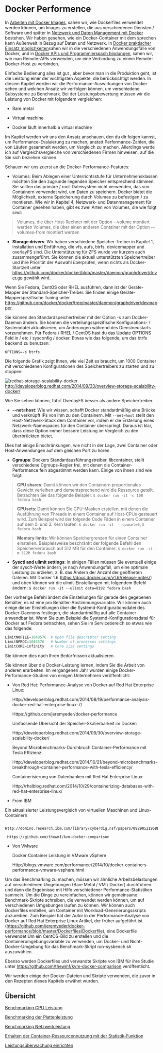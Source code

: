 # Docker Performence

In [Arbeiten mit Docker Images](../docker-arbeiten-mit-docker-images), sahen wir, wie Dockerfiles verwendet werden können, um Images zu erstellen, die aus verschiedenen Diensten / Software und später in [Netzwerk und Daten Management mit Docker](../docker-daten-mgmnt) bestehen. Wir haben gesehen, wie ein Docker-Container mit dem sprechen kann Außenwelt in Bezug auf Daten und Netzwerk. In [Docker praktischer Einsatz möglichkeiten](../docker-praktischer-einsatz)sahen wir in die verschiedenen Anwendungsfälle von Docker, und in [Docker APIs und Programmierspach bindungen](../docker-api-programmierung), sahen wir, wie man Remote-APIs verwenden, um eine Verbindung zu einem Remote-Docker-Host zu verbinden.

Einfache Bedienung alles ist gut , aber bevor man in die Produktion geht, ist die Leistung einer der wichtigsten Aspekte, die berücksichtigt werden. In diesem Kapitel werden wir die Performance-Auswirkungen von Docker sehen und welchen Ansatz wir verfolgen können, um verschiedene Subsysteme zu Benchmark. 
Bei der Leistungsbewertung müssen wir die Leistung von Docker mit folgendem vergleichen:

* Bare metal

* Virtual machine

* Docker läuft innerhalb a virtual machine

Im Kapitel werden wir uns den Ansatz anschauen, den du dir folgen kannst, um Performance-Evaluierung zu machen, anstatt Performance-Zahlen, die von Läufen gesammelt werden, um Vergleich zu machen. Allerdings werde ich auf Vergleichsvergleiche von verschiedenen Firmen hinweisen, auf die Sie sich beziehen können.

Schauen wir uns zuerst an die Docker-Performance-Features:

* Volumes: Beim Ablegen einer Unterrichtsstufe für Unternehmensklassen möchten Sie den zugrunde liegenden Speicher entsprechend stimmen. Sie sollten das primäre / root-Dateisystem nicht verwenden, das von Containern verwendet wird, um Daten zu speichern. Docker bietet die Möglichkeit, externe Speicherung durch Volumes zu befestigen / zu montieren. Wie wir in Kapitel 4, Netzwerk- und Datenmanagement für Container gesehen haben, gibt es zwei Arten von Volumes, die wie folgt sind:

> Volumes, die über Host-Rechner mit der Option --volume montiert werden
> Volumes, die über einen anderen Container mit der Option --volumes-from montiert werden

* **Storage drivers**: Wir haben verschiedene Speicher-Treiber in Kapitel 1, Installation und Einführung, die vfs, aufs, btrfs, devicemapper und overlayFS sind. Die Unterstützung für ZFS wurde vor kurzem auch zusammengeführt. Sie können die aktuell unterstützten Speichertreiber und ihre Priorität der Auswahl überprüfen, wenn nichts als Docker-Startzeit unter https://github.com/docker/docker/blob/master/daemon/graphdriver/driver.go gewählt wird.

Wenn Sie Fedora, CentOS oder RHEL ausführen, dann ist der Geräte-Mapper der Standard-Speicher-Treiber. Sie finden einige Geräte-Mapperspezifische Tuning unter https://github.com/docker/docker/tree/master/daemon/graphdriver/devmapper.

Sie können den Standardspeichertreiber mit der Option -s zum Docker-Daemon ändern. Sie können die verteilungsspezifische Konfigurations- / Systemdatei aktualisieren, um Änderungen während des Dienstneustarts vorzunehmen. Für Fedora / RHEL / CentOS hast du das Update OPTIONS Feld in / etc / sysconfig / docker. Etwas wie das folgende, um das btrfs backend zu benutzen:

`OPTIONS=-s btrfs`

Die folgende Grafik zeigt Ihnen, wie viel Zeit es braucht, um 1000 Container mit verschiedenen Konfigurationen des Speichertreibers zu starten und zu stoppen:

![redhat-storage-scalability-docker](https://www.packtpub.com/graphics/9781788297615/graphics/4862OS_07_01.jpg)
http://developerblog.redhat.com/2014/09/30/overview-storage-scalability-docker/

Wie Sie sehen können, führt OverlayFS besser als andere Speichertreiber.

* **--net=host**: Wie wir wissen, schafft Docker standardmäßig eine Brücke und verknüpft IPs von ihm zu den Containern. Mit `--net=host` stellt den Host-Netzwerk-Stack dem Container vor, indem er die Erstellung eines Netzwerk-Namespaces für den Container überspringt. Daraus ist klar, dass diese Option immer bessere Leistung im Vergleich zu den überbrückten bietet.

Dies hat einige Einschränkungen, wie nicht in der Lage, zwei Container oder Host-Anwendungen auf dem gleichen Port zu hören.

* **Cgroups**: Dockers Standardausführungstreiber, libcontainer, stellt verschiedene Cgroups-Regler frei, mit denen die Container-Performance fein abgestimmt werden kann. Einige von ihnen sind wie folgt:

> **CPU shares**: Damit können wir den Containern proportionales Gewicht verleihen und dementsprechend wird die Ressource geteilt. Betrachten Sie das folgende Beispiel:
`$ docker run -it -c 100 fedora bash`

> **CPUsets**: Damit können Sie CPU-Masken erstellen, mit denen die Ausführung von Threads in einem Container auf Host-CPUs gesteuert wird. Zum Beispiel wird der folgende Code Fäden in einem Container auf dem 0. und 3. Kern laufen:
`$ docker run -it  --cpuset=0,3 fedora bash`

> **Memory limits**: Wir können Speichergrenzen für einen Container einstellen. Beispielsweise beschränkt der folgende Befehl den Speicherverbrauch auf 512 MB für den Container:
`$ docker run -it -m 512M fedora bash`

* **Sysctl and ulimit settings**: In einigen Fällen müssen Sie eventuell einige der sysclt-Werte ändern, je nach Anwendungsfall, um eine optimale Leistung zu erzielen, z. B. das Ändern der Anzahl der geöffneten Dateien. Mit Docker 1.6 (https://docs.docker.com/v1.6/release-notes/) und oben können wir die ulimit-Einstellungen mit folgendem Befehl ändern:
`$ docker run -it --ulimit data=8192 fedora bash`

Der vorherige Befehl ändert die Einstellungen für gerade den gegebenen Behälter, es ist eine pro Behälter-Abstimmungsvariable. Wir können auch einige dieser Einstellungen über die Systemd-Konfigurationsdatei des Docker-Daemons festlegen, die standardmäßig auf alle Container anwendbar ist. Wenn Sie zum Beispiel die Systemd-Konfigurationsdatei für Docker auf Fedora betrachten, sehen Sie im Servicebereich so etwas wie das folgende:

```s
LimitNOFILE=1048576  # Open file descriptor setting
LimitNPROC=1048576   # Number of processes settings
LimitCORE=infinity   # Core size settings
```

Sie können dies nach Ihren Bedürfnissen aktualisieren.

Sie können über die Docker-Leistung lernen, indem Sie die Arbeit von anderen erarbeiten. Im vergangenen Jahr wurden einige Docker-Performance-Studien von einigen Unternehmen veröffentlicht:

* Von Red Hat:
Performance-Analyse von Docker auf Red Hat Enterprise Linux:

     Http://developerblog.redhat.com/2014/08/19/performance-analysis-docker-red-hat-enterprise-linux-7/

     Https://github.com/jeremyeder/docker-performance

     Umfassende Übersicht der Speicher-Skalierbarkeit im Docker:

     Http://developerblog.redhat.com/2014/09/30/overview-storage-scalability-docker/

     Beyond Microbenchmarks-Durchbruch Container-Performance mit Tesla Effizienz:

     Http://developerblog.redhat.com/2014/10/21/beyond-microbenchmarks-breakthrough-container-performance-with-tesla-efficiency/

     Containerisierung von Datenbanken mit Red Hat Enterprise Linux:

     Http://rhelblog.redhat.com/2014/10/29/containerizing-databases-with-red-hat-enterprise-linux/

* From IBM

Ein aktualisierter Leistungsvergleich von virtuellen Maschinen und Linux-Containern:

     Http://domino.research.ibm.com/library/cyberdig.nsf/papers/0929052195DD819C85257D2300681E7B/$File/rc25482.pdf

     Https://github.com/thewmf/kvm-docker-comparison

* Von VMware

     Docker Container Leistung in VMware vSphere

     Http://blogs.vmware.com/performance/2014/10/docker-containers-performance-vmware-vsphere.html

Um das Benchmarking zu machen, müssen wir ähnliche Arbeitsbelastungen auf verschiedenen Umgebungen (Bare Metal / VM / Docker) durchführen und dann die Ergebnisse mit Hilfe verschiedener Performance-Statistiken sammeln. Um die Dinge zu vereinfachen, können wir gemeinsame Benchmark-Skripte schreiben, die verwendet werden können, um auf verschiedenen Umgebungen laufen zu können. Wir können auch Dockerfiles erstellen, um Container mit Workload-Generierungsskripts abzureiben. Zum Beispiel hat der Autor in der Performance-Analyse von Docker auf Red Hat Enterprise Linux Artikel, der früher aufgeführt ist (https://github.com/jeremyeder/docker-performance/blob/master/Dockerfiles/Dockerfile), eine Dockerfile verwendet Um ein CentOS-Bild zu erstellen und die Containerumgebungsvariable zu verwenden, um Docker- und Nicht-Docker-Umgebung für das Benchmark-Skript run-sysbench.sh auszuwählen.

Ebenso werden Dockerfiles und verwandte Skripte von IBM für ihre Studie unter https://github.com/thewmf/kvm-docker-comparison veröffentlicht.

Wir werden einige der Docker-Dateien und Skripte verwenden, die zuvor in den Rezepten dieses Kapitels erwähnt wurden.

## Übersicht 

[Benchmarking CPU Leistung](../docker-performence-cpu)

[Benchmarking der Plattenleistung](../docker-performence-plattenleistung)

[Benchmarking Netzwerkleistung](../docker-performence-netzwerkleistung)

[Erhalten der Container-Ressourcennutzung mit der Statistik-Funktion](../docker-performence-container-ressourcennutzung)

[Leistungsüberwachung einrichten](../docker-performence-leistungsueberwachung)
